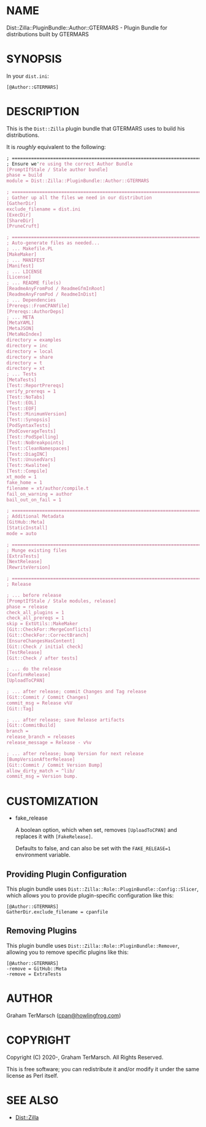 # NAME

Dist::Zilla::PluginBundle::Author::GTERMARS - Plugin Bundle for distributions built by GTERMARS

# SYNOPSIS

In your `dist.ini`:

```
[@Author::GTERMARS]
```

# DESCRIPTION

This is the `Dist::Zilla` plugin bundle that GTERMARS uses to build his
distributions.

It is _roughly_ equivalent to the following:

```perl
; ==============================================================================
; Ensure we're using the correct Author Bundle
[PromptIfStale / Stale author bundle]
phase = build
module = Dist::Zilla::PluginBundle::Author::GTERMARS

; ==============================================================================
; Gather up all the files we need in our distribution
[GatherDir]
exclude_filename = dist.ini
[ExecDir]
[ShareDir]
[PruneCruft]

; ==============================================================================
; Auto-generate files as needed...
; ... Makefile.PL
[MakeMaker]
; ... MANIFEST
[Manifest]
; ... LICENSE
[License]
; ... README file(s)
[ReadmeAnyFromPod / ReadmeGfmInRoot]
[ReadmeAnyFromPod / ReadmeInDist]
; ... Dependencies
[Prereqs::FromCPANfile]
[Prereqs::AuthorDeps]
; ... META
[MetaYAML]
[MetaJSON]
[MetaNoIndex]
directory = examples
directory = inc
directory = local
directory = share
directory = t
directory = xt
; ... Tests
[MetaTests]
[Test::ReportPrereqs]
verify_prereqs = 1
[Test::NoTabs]
[Test::EOL]
[Test::EOF]
[Test::MinimumVersion]
[Test::Synopsis]
[PodSyntaxTests]
[PodCoverageTests]
[Test::PodSpelling]
[Test::NoBreakpoints]
[Test::CleanNamespaces]
[Test::DiagINC]
[Test::UnusedVars]
[Test::Kwalitee]
[Test::Compile]
xt_mode = 1
fake_home = 1
filename = xt/author/compile.t
fail_on_warning = author
bail_out_on_fail = 1

; ==============================================================================
; Additional Metadata
[GitHub::Meta]
[StaticInstall]
mode = auto

; ==============================================================================
; Munge existing files
[ExtraTests]
[NextRelease]
[RewriteVersion]

; ==============================================================================
; Release

; ... before release
[PromptIfStale / Stale modules, release]
phase = release
check_all_plugins = 1
check_all_prereqs = 1
skip = ExtUtils::MakeMaker
[Git::CheckFor::MergeConflicts]
[Git::CheckFor::CorrectBranch]
[EnsureChangesHasContent]
[Git::Check / initial check]
[TestRelease]
[Git::Check / after tests]

; ... do the release
[ConfirmRelease]
[UploadToCPAN]

; ... after release; commit Changes and Tag release
[Git::Commit / Commit Changes]
commit_msg = Release v%V
[Git::Tag]

; ... after release; save Release artifacts
[Git::CommitBuild]
branch =
release_branch = releases
release_message = Release - v%v

; ... after release; bump Version for next release
[BumpVersionAfterRelease]
[Git::Commit / Commit Version Bump]
allow_dirty_match = ^lib/
commit_msg = Version bump.
```

# CUSTOMIZATION

- fake\_release

    A boolean option, which when set, removes `[UploadToCPAN]` and replaces it with
    `[FakeRelease]`.

    Defaults to false, and can also be set with the `FAKE_RELEASE=1` environment
    variable.

## Providing Plugin Configuration

This plugin bundle uses `Dist::Zilla::Role::PluginBundle::Config::Slicer`,
which allows you to provide plugin-specific configuration like this:

```
[@Author::GTERMARS]
GatherDir.exclude_filename = cpanfile
```

## Removing Plugins

This plugin bundle uses `Dist::Zilla::Role::PluginBundle::Remover`, allowing
you to remove specific plugins like this:

```
[@Author::GTERMARS]
-remove = GitHub::Meta
-remove = ExtraTests
```

# AUTHOR

Graham TerMarsch (cpan@howlingfrog.com)

# COPYRIGHT

Copyright (C) 2020-, Graham TerMarsch.  All Rights Reserved.

This is free software; you can redistribute it and/or modify it under the same
license as Perl itself.

# SEE ALSO

- [Dist::Zilla](https://metacpan.org/pod/Dist%3A%3AZilla)
